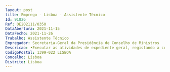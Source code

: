 ```yaml
--- 
layout: post
title: Emprego - Lisboa - Assistente Técnico
Id: 91826
Ref: OE202111/0350
DataAbertura: 2021-11-15
DataFecho: 2021-11-26
Trabalho: Assistente Técnico
Empregador: Secretaria-Geral da Presidência de Conselho de Ministros
Descricao: •Executar as atividades de expediente geral, registando a correspondência recebida e expedida, no sistema de gestão documental •Tratamento do correio •Classificação de documentos •Participar no processo de desmaterialização  •Pesquisar e disponibilizar documentos para consulta.
CodigoPostal: 1399-022 LISBOA
Concelho: Lisboa
Distrito: Lisboa
--- 
```

